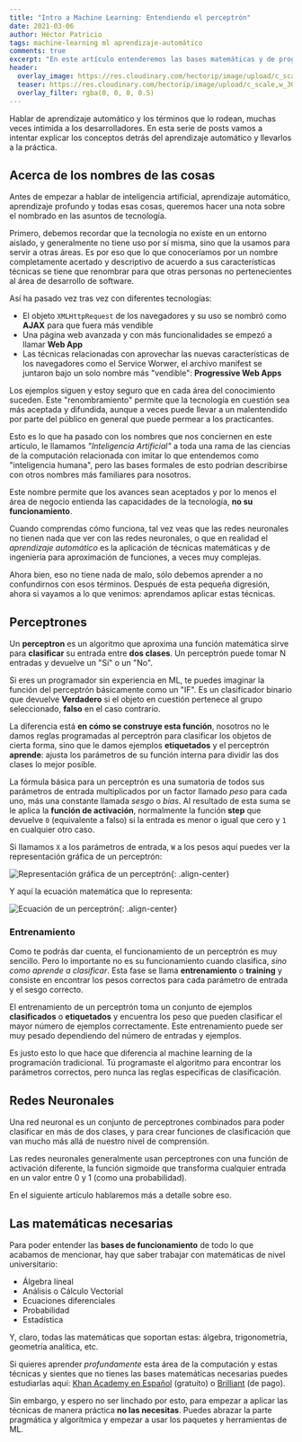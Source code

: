 ```yaml
---
title: "Intro a Machine Learning: Entendiendo el perceptrón"
date: 2021-03-06
author: Héctor Patricio
tags: machine-learning ml aprendizaje-automático
comments: true
excerpt: "En este artículo entenderemos las bases matemáticas y de programación de la unidad de construcción básica de lo que comercialmente se conoce como redes neuronales"
header:
  overlay_image: https://res.cloudinary.com/hectorip/image/upload/c_scale,w_1200/v1616115397/robynne-hu-HOrhCnQsxnQ-unsplash_sos5ux.jpg
  teaser: https://res.cloudinary.com/hectorip/image/upload/c_scale,w_300/v1616115397/robynne-hu-HOrhCnQsxnQ-unsplash_sos5ux.jpg
  overlay_filter: rgba(0, 0, 0, 0.5)
---
```


Hablar de aprendizaje automático y los términos que lo rodean, muchas veces intimida a los desarrolladores. En esta serie de posts vamos a intentar explicar los conceptos detrás del aprendizaje automático y llevarlos a la práctica.

## Acerca de los nombres de las cosas

Antes de empezar a hablar de inteligencia artificial, aprendizaje automático, aprendizaje profundo y todas esas cosas, queremos hacer una nota sobre el nombrado en las asuntos de tecnología.

Primero, debemos recordar que la tecnología no existe en un entorno aislado, y generalmente no tiene uso por sí misma, sino que la usamos para servir a otras áreas. Es por eso que lo que conoceríamos por un nombre completamente acertado y descriptivo de acuerdo a sus características técnicas se tiene que renombrar para que otras personas no pertenecientes al área de desarrollo de software.

Así ha pasado vez tras vez con diferentes tecnologías:

- El objeto `XMLHttpRequest` de los navegadores y su uso se nombró como **AJAX** para que fuera más vendible
- Una página web avanzada y con más funcionalidades se empezó a llamar **Web App**
- Las técnicas relacionadas con aprovechar las nuevas características de los navegadores como el Service Worwer, el archivo manifest se juntaron bajo un solo nombre más "vendible": **Progressive Web Apps**

Los ejemplos siguen y estoy seguro que en cada área del conocimiento suceden. Este "renombramiento" permite que la tecnología en cuestión sea más aceptada y difundida, aunque a veces puede llevar a un malentendido por parte del público en general que puede permear a los practicantes.

Esto es lo que ha pasado con los nombres que nos conciernen en este artículo, le llamamos _"Inteligencia Artificial"_ a toda una rama de las ciencias de la computación relacionada con imitar lo que entendemos como "inteligencia humana", pero las bases formales de esto podrían describirse con otros nombres más familiares para nosotros.

Este nombre permite que los avances sean aceptados y por lo menos el área de negocio entienda las capacidades de la tecnología, **no su funcionamiento**.

Cuando comprendas cómo funciona, tal vez veas que las redes neuronales no tienen nada que ver con las redes neuronales, o que en realidad el _aprendizaje automático_ es la aplicación de técnicas matemáticas y de ingeniería para aproximación de funciones, a veces muy complejas.

Ahora bien, eso no tiene nada de malo, sólo debemos aprender a no confundirnos con esos términos. Después de esta pequeña digresión, ahora si vayamos a lo que venimos: aprendamos aplicar estas técnicas.

## Perceptrones

Un **perceptron** es un algoritmo que aproxima una función matemática sirve para **clasificar** su entrada entre **dos clases**. Un perceptrón puede tomar N entradas y devuelve un "Sí" o un "No".

Si eres un programador sin experiencia en ML, te puedes imaginar la función del perceptrón básicamente como un "IF". Es un clasificador binario que devuelve **Verdadero** si el objeto en cuestión pertenece al grupo seleccionado, **falso** en el caso contrario.

La diferencia está **en cómo se construye esta función**, nosotros no le damos reglas programadas al perceptrón para clasificar los objetos de cierta forma, sino que le damos ejemplos **etiquetados** y el perceptrón **aprende**: ajusta los parámetros de su función interna para dividir las dos clases lo mejor posible.

La fórmula básica para un perceptrón es una sumatoria de todos sus parámetros de entrada multiplicados por un factor llamado _peso_ para cada uno, más una constante llamada _sesgo_ o _bias_. Al resultado de esta suma se le aplica la **función de activación**, normalmente la función **step** que devuelve `0` (equivalente a falso) si la entrada es menor o igual que cero y `1` en cualquier otro caso.

Si llamamos `X` a los parámetros de entrada, `W` a los pesos aquí puedes ver la representación gráfica de un perceptrón:

![Representación gráfica de un perceptrón](https://res.cloudinary.com/hectorip/image/upload/c_scale,w_400/v1616653024/Untitled_Artwork_2_fsqfcr.png){: .align-center}

Y aquí la ecuación matemática que lo representa:

![Ecuación de un perceptrón](https://res.cloudinary.com/hectorip/image/upload/c_scale,w_400/v1616653048/Untitled_Artwork_3_fjoaaa.png){: .align-center}

### Entrenamiento

Como te podrás dar cuenta, el funcionamiento de un perceptrón es muy sencillo. Pero lo importante no es su funcionamiento cuando clasifica, _sino como aprende a clasificar_. Esta fase se llama **entrenamiento** o **training** y consiste en encontrar los pesos correctos para cada parámetro de entrada y el sesgo correcto.

El entrenamiento de un perceptrón toma un conjunto de ejemplos **clasificados** o **etiquetados** y encuentra los peso que pueden clasificar el mayor número de ejemplos correctamente. Este entrenamiento puede ser muy pesado dependiendo del número de entradas y ejemplos.

Es justo esto lo que hace que diferencia al machine learning de la programación tradicional. Tú programaste el algoritmo para encontrar los parámetros correctos, pero nunca las reglas específicas de clasificación.
## Redes Neuronales

Una red neuronal es un conjunto de perceptrones combinados para poder clasificar en más de dos clases, y para crear funciones de clasificación que van mucho más allá de nuestro nivel de comprensión.

Las redes neuronales generalmente usan perceptrones con una función de activación diferente, la función sigmoide que transforma cualquier entrada en un valor entre 0 y 1 (como una probabilidad).

En el siguiente artículo hablaremos más a detalle sobre eso.
## Las matemáticas necesarias

Para poder entender las **bases de funcionamiento** de todo lo que acabamos de mencionar, hay que saber trabajar con matemáticas de nivel universitario:

* Álgebra líneal
* Análisis o Cálculo Vectorial
* Ecuaciones diferenciales
* Probabilidad
* Estadística

Y, claro, todas las matemáticas que soportan estas: álgebra, trigonometría, geometría analítica, etc.

Si quieres aprender _profundamente_ esta área de la computación y estas técnicas y sientes que no tienes las bases matemáticas necesarias puedes estudiarlas aquí: [Khan Academy en Español](https://es.khanacademy.org/) (gratuito) o [Brilliant](https://brilliant.org/) (de pago).

Sin embargo, y espero no ser linchado por esto, para empezar a aplicar las técnicas de manera práctica **no las necesitas**. Puedes abrazar la parte pragmática y algorítmica y empezar a usar los paquetes y herramientas de ML.
